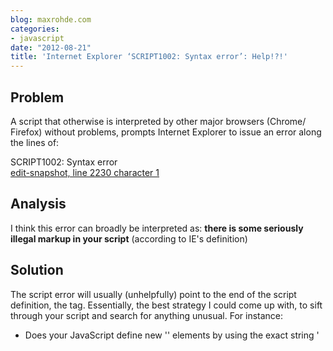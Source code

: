 ```yaml
---
blog: maxrohde.com
categories:
- javascript
date: "2012-08-21"
title: 'Internet Explorer ‘SCRIPT1002: Syntax error’: Help!?!'
---
```


## Problem

A script that otherwise is interpreted by other major browsers (Chrome/ Firefox) without problems, prompts Internet Explorer to issue an error along the lines of:

SCRIPT1002: Syntax error  
[edit-snapshot, line 2230 character 1](0)

## Analysis

I think this error can broadly be interpreted as: **there is some seriously illegal markup in your script** (according to IE's definition)

## Solution

The script error will usually (unhelpfully) point to the end of the script definition, the </script> tag. Essentially, the best strategy I could come up with, to sift through your script and search for anything unusual. For instance:

- Does your JavaScript define new '<script></script>' elements by using the exact string '<script>'
- Does your JavaScript markup resembling HTML/XML style comments, such as \`<!--' or '-->'

## Resources

[JAVASCRIPT WITHIN AJAX FAILS TO LOAD IN IE - ERROR 80020101](http://bugs.jquery.com/ticket/9221)
